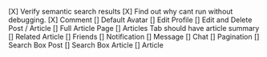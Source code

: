 [X] Verify semantic search results
[X] Find out why cant run without debugging.
[X] Comment
[] Default Avatar
[] Edit Profile
[] Edit and Delete Post / Article
[] Full Article Page
[] Articles Tab should have article summary
[] Related Article
[] Friends
[] Notification
[] Message
[] Chat
[] Pagination
[] Search Box Post
[] Search Box Article
[] Article
